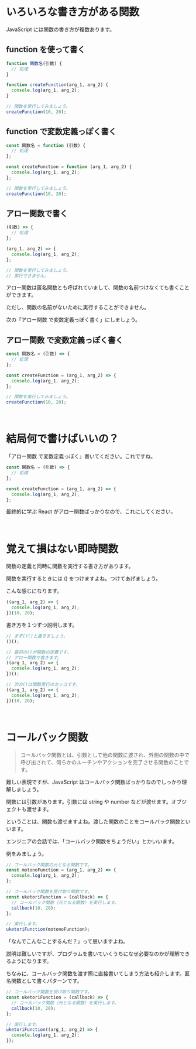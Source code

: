 # いろいろな書き方がある関数

JavaScript には関数の書き方が複数あります。

## function を使って書く

```js
function 関数名(引数) {
  // 処理
}
```

```js
function createFunction(arg_1, arg_2) {
  console.log(arg_1, arg_2);
}

// 関数を実行してみましょう。
createFunction(10, 20);
```

## function で変数定義っぽく書く

```js
const 関数名 = function (引数) {
  // 処理
};
```

```js
const createFunction = function (arg_1, arg_2) {
  console.log(arg_1, arg_2);
};

// 関数を実行してみましょう。
createFunction(10, 20);
```

## アロー関数で書く

```js
(引数) => {
  // 処理
};
```

```js
(arg_1, arg_2) => {
  console.log(arg_1, arg_2);
};

// 関数を実行してみましょう。
// 実行できません。
```

アロー関数は匿名関数とも呼ばれていまして、関数の名前つけなくても書くことができます。

ただし、関数の名前がないために実行することができません。

次の「アロー関数 で変数定義っぽく書く」にしましょう。

## アロー関数 で変数定義っぽく書く

```js
const 関数名 = (引数) => {
  // 処理
};
```

```js
const createFunction = (arg_1, arg_2) => {
  console.log(arg_1, arg_2);
};

// 関数を実行してみましょう。
createFunction(10, 20);
```

<br>

# 結局何で書けばいいの？

「アロー関数 で変数定義っぽく」書いてください。これですね。

```js
const 関数名 = (引数) => {
  // 処理
};
```

```js
const createFunction = (arg_1, arg_2) => {
  console.log(arg_1, arg_2);
};
```

最終的に学ぶ React がアロー関数ばっかりなので、これにしてください。

<br>

# 覚えて損はない即時関数

関数の定義と同時に関数を実行する書き方があります。

関数を実行するときには () をつけますよね。つけてあげましょう。

こんな感じになります。

```js
((arg_1, arg_2) => {
  console.log(arg_1, arg_2);
})(10, 20);
```

書き方を１つずつ説明します。

```js
// まず()()と書きましょう。
()();

// 最初の()が関数の定義です。
// アロー関数で書きます。
((arg_1, arg_2) => {
  console.log(arg_1, arg_2);
})();

// 次の()は関数実行のカッコです。
((arg_1, arg_2) => {
  console.log(arg_1, arg_2);
})(10, 20);
```

<br>

# コールバック関数

> コールバック関数とは、引数として他の関数に渡され、外側の関数の中で呼び出されて、何らかのルーチンやアクションを完了させる関数のことです。

難しい表現ですが、JavaScript はコールバック関数ばっかりなのでしっかり理解しましょう。

関数には引数があります。引数には string や number などが渡せます。オブジェクトも渡せます。

ということは、関数も渡せますよね。渡した関数のことをコールバック関数といいます。

エンジニアの会話では、「コールバック関数をちょうだい」とかいいます。

例をみましょう。

```js
// コールバック関数の元となる関数です。
const motonoFunction = (arg_1, arg_2) => {
  console.log(arg_1, arg_2);
};

// コールバック関数を受け取り関数です。
const uketoriFunction = (callback) => {
  // コールバック関数（元となる関数）を実行します。
  callback(10, 20);
};

// 実行します。
uketoriFunction(motonoFunction);
```

「なんでこんなことするんだ？」って思いますよね。

説明は難しいですが、プログラムを書いていくうちになぜ必要なのかが理解できるようになります。

ちなみに、コールバック関数を渡す際に直接書いてしまう方法も紹介します。匿名関数として書くパターンです。

```js
// コールバック関数を受け取り関数です。
const uketoriFunction = (callback) => {
  // コールバック関数（元となる関数）を実行します。
  callback(10, 20);
};

// 実行します。
uketoriFunction((arg_1, arg_2) => {
  console.log(arg_1, arg_2);
});
```
